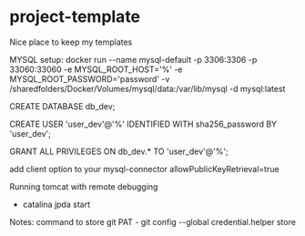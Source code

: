 # project-template
Nice place to keep my templates

MYSQL setup:
	docker run --name mysql-default -p 3306:3306 -p 33060:33060 -e MYSQL_ROOT_HOST='%' -e MYSQL_ROOT_PASSWORD='password' -v /sharedfolders/Docker/Volumes/mysql/data:/var/lib/mysql -d mysql:latest 

CREATE DATABASE db_dev;

CREATE USER 'user_dev'@'%' IDENTIFIED WITH sha256_password BY 'user_dev';

GRANT ALL PRIVILEGES ON db_dev.* TO 'user_dev'@'%';

add client option to your mysql-connector allowPublicKeyRetrieval=true

Running tomcat with remote debugging

- catalina jpda start 

Notes: 
 command to  store git PAT - git config --global credential.helper store
